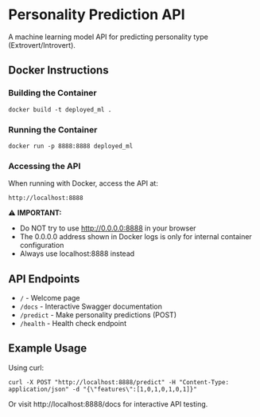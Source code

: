 # Personality Prediction API

A machine learning model API for predicting personality type (Extrovert/Introvert).

## Docker Instructions

### Building the Container
```
docker build -t deployed_ml .
```

### Running the Container
```
docker run -p 8888:8888 deployed_ml
```

### Accessing the API
When running with Docker, access the API at:
```
http://localhost:8888
```

⚠️ **IMPORTANT:** 
- Do NOT try to use http://0.0.0.0:8888 in your browser
- The 0.0.0.0 address shown in Docker logs is only for internal container configuration
- Always use localhost:8888 instead

## API Endpoints

- `/` - Welcome page
- `/docs` - Interactive Swagger documentation
- `/predict` - Make personality predictions (POST)
- `/health` - Health check endpoint

## Example Usage

Using curl:
```
curl -X POST "http://localhost:8888/predict" -H "Content-Type: application/json" -d "{\"features\":[1,0,1,0,1,0,1]}"
```

Or visit http://localhost:8888/docs for interactive API testing.
